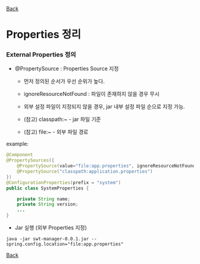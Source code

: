 [Back](https://github.com/songagi/study-spring/blob/master/README.md)

# Properties 정리

### External Properties 정의

* @PropertySource : Properties Source 지정  

  - 먼저 정의된 순서가 우선 순위가 높다.

  - ignoreResourceNotFound : 파일이 존재하지 않을 경우 무시
  
  - 외부 설정 파일이 지정되지 않을 경우, jar 내부 설정 파일 순으로 지정 가능.

  - (참고) classpath:~ - jar 파일 기준
  
  - (참고) file:~ - 외부 파일 경로 

  
example:
```java
@Component
@PropertySources({
	@PropertySource(value="file:app.properties", ignoreResourceNotFound=true),
	@PropertySource("classpath:application.properties")
})
@ConfigurationProperties(prefix = "system")
public class SystemProperties {

	private String name;
	private String version;
	...
}

```

* Jar 실행 (외부 Properties 지정)
```
java -jar swt-manager-0.0.1.jar --spring.config.location="file:app.properties"
```

[Back](https://github.com/songagi/study-spring/blob/master/README.md)
